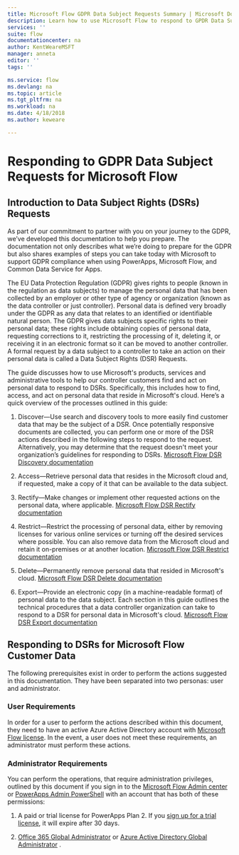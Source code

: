 ```yaml
---
title: Microsoft Flow GDPR Data Subject Requests Summary | Microsoft Docs
description: Learn how to use Microsoft Flow to respond to GPDR Data Subject Requests.  
services: ''
suite: flow
documentationcenter: na
author: KentWeareMSFT
manager: anneta
editor: ''
tags: ''

ms.service: flow
ms.devlang: na
ms.topic: article
ms.tgt_pltfrm: na
ms.workload: na
ms.date: 4/18/2018
ms.author: keweare

---
```

# Responding to GDPR Data Subject Requests for Microsoft Flow

## Introduction to Data Subject Rights (DSRs) Requests

As part of our commitment to partner with you on your journey to the GDPR, we’ve developed this documentation to help you prepare. The documentation not only describes what we’re doing to prepare for the GDPR but also shares examples of steps you can take today with Microsoft to support GDPR compliance when using PowerApps, Microsoft Flow, and Common Data Service for Apps.

The EU Data Protection Regulation (GDPR) gives rights to people (known in the regulation as data subjects) to manage the personal data that has been collected by an employer or other type of agency or organization (known as the data controller or just controller). Personal data is defined very broadly under the GDPR as any data that relates to an identified or identifiable natural person. The GDPR gives data subjects specific rights to their personal data; these rights include obtaining copies of personal data, requesting corrections to it, restricting the processing of it, deleting it, or receiving it in an electronic format so it can be moved to another controller. A formal request by a data subject to a controller to take an action on their personal data is called a Data Subject Rights (DSR) Requests.

The guide discusses how to use Microsoft's products, services and administrative tools to help our controller customers find and act on personal data to respond to DSRs. Specifically, this includes how to find, access, and act on personal data that reside in Microsoft's cloud. Here’s a quick overview of the processes outlined in this guide:

1.	Discover—Use search and discovery tools to more easily find customer data that may be the subject of a DSR. Once potentially responsive documents are collected, you can perform one or more of the DSR actions described in the following steps to respond to the request. Alternatively, you may determine that the request doesn't meet your organization’s guidelines for responding to DSRs. [Microsoft Flow DSR Discovery documentation](gdpr-dsr-discovery.md)

1. Access—Retrieve personal data that resides in the Microsoft cloud and, if requested, make a copy of it that can be available to the data subject.

1.	Rectify—Make changes or implement other requested actions on the personal data, where applicable. [Microsoft Flow DSR Rectify documentation](gdpr-dsr-rectify.md)

1. Restrict—Restrict the processing of personal data, either by removing licenses for various online services or turning off the desired services where possible. You can also remove data from the Microsoft cloud and retain it on-premises or at another location. [Microsoft Flow DSR Restrict documentation](gdpr-dsr-restrict.md) 

1. Delete—Permanently remove personal data that resided in Microsoft's cloud. [Microsoft Flow DSR Delete documentation](gdpr-dsr-delete.md)

1. Export—Provide an electronic copy (in a machine-readable format) of personal data to the data subject.
Each section in this guide outlines the technical procedures that a data controller organization can take to respond to a DSR for personal data in Microsoft's cloud.	[Microsoft Flow DSR Export documentation](gdpr-dsr-export.md)
	
## Responding to DSRs for Microsoft Flow Customer Data 

The following prerequisites exist in order to perform the actions suggested in this documentation.  They have been separated into two personas: user and administrator.

### User Requirements

In order for a user to perform the actions described within this document, they need to have an active Azure Active Directory account with [Microsoft Flow license](https://preview.flow.microsoft.com/en-us/pricing/). In the event, a user does not meet these requirements, an administrator must perform these actions.

### Administrator Requirements
You can perform the operations, that require administration privileges, outlined by this document if you sign in to the [Microsoft Flow Admin center](https://admin.flow.microsoft.com/)  or [PowerApps Admin PowerShell](https://go.microsoft.com/fwlink/?linkid=871804) with an account that has both of these permissions:
1. A paid or trial license for PowerApps Plan 2.
If you [sign up for a trial license](http://web.powerapps.com/trial), it will expire after 30 days.

1. [Office 365 Global Administrator](https://support.office.com/article/assign-admin-roles-in-office-365-for-business-eac4d046-1afd-4f1a-85fc-8219c79e1504) or [Azure Active Directory Global Administrator](https://docs.microsoft.com/azure/active-directory/active-directory-assign-admin-roles-azure-portal) .


